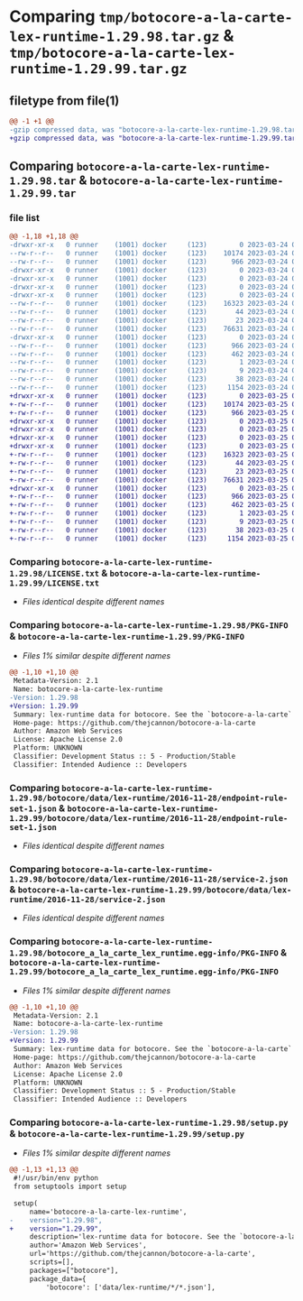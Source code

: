 # Comparing `tmp/botocore-a-la-carte-lex-runtime-1.29.98.tar.gz` & `tmp/botocore-a-la-carte-lex-runtime-1.29.99.tar.gz`

## filetype from file(1)

```diff
@@ -1 +1 @@
-gzip compressed data, was "botocore-a-la-carte-lex-runtime-1.29.98.tar", last modified: Fri Mar 24 01:24:28 2023, max compression
+gzip compressed data, was "botocore-a-la-carte-lex-runtime-1.29.99.tar", last modified: Sat Mar 25 01:22:52 2023, max compression
```

## Comparing `botocore-a-la-carte-lex-runtime-1.29.98.tar` & `botocore-a-la-carte-lex-runtime-1.29.99.tar`

### file list

```diff
@@ -1,18 +1,18 @@
-drwxr-xr-x   0 runner    (1001) docker     (123)        0 2023-03-24 01:24:28.290029 botocore-a-la-carte-lex-runtime-1.29.98/
--rw-r--r--   0 runner    (1001) docker     (123)    10174 2023-03-24 01:24:28.000000 botocore-a-la-carte-lex-runtime-1.29.98/LICENSE.txt
--rw-r--r--   0 runner    (1001) docker     (123)      966 2023-03-24 01:24:28.286029 botocore-a-la-carte-lex-runtime-1.29.98/PKG-INFO
-drwxr-xr-x   0 runner    (1001) docker     (123)        0 2023-03-24 01:24:28.286029 botocore-a-la-carte-lex-runtime-1.29.98/botocore/
-drwxr-xr-x   0 runner    (1001) docker     (123)        0 2023-03-24 01:24:28.286029 botocore-a-la-carte-lex-runtime-1.29.98/botocore/data/
-drwxr-xr-x   0 runner    (1001) docker     (123)        0 2023-03-24 01:24:28.286029 botocore-a-la-carte-lex-runtime-1.29.98/botocore/data/lex-runtime/
-drwxr-xr-x   0 runner    (1001) docker     (123)        0 2023-03-24 01:24:28.286029 botocore-a-la-carte-lex-runtime-1.29.98/botocore/data/lex-runtime/2016-11-28/
--rw-r--r--   0 runner    (1001) docker     (123)    16323 2023-03-24 01:23:57.000000 botocore-a-la-carte-lex-runtime-1.29.98/botocore/data/lex-runtime/2016-11-28/endpoint-rule-set-1.json
--rw-r--r--   0 runner    (1001) docker     (123)       44 2023-03-24 01:23:57.000000 botocore-a-la-carte-lex-runtime-1.29.98/botocore/data/lex-runtime/2016-11-28/examples-1.json
--rw-r--r--   0 runner    (1001) docker     (123)       23 2023-03-24 01:23:57.000000 botocore-a-la-carte-lex-runtime-1.29.98/botocore/data/lex-runtime/2016-11-28/paginators-1.json
--rw-r--r--   0 runner    (1001) docker     (123)    76631 2023-03-24 01:23:57.000000 botocore-a-la-carte-lex-runtime-1.29.98/botocore/data/lex-runtime/2016-11-28/service-2.json
-drwxr-xr-x   0 runner    (1001) docker     (123)        0 2023-03-24 01:24:28.286029 botocore-a-la-carte-lex-runtime-1.29.98/botocore_a_la_carte_lex_runtime.egg-info/
--rw-r--r--   0 runner    (1001) docker     (123)      966 2023-03-24 01:24:28.000000 botocore-a-la-carte-lex-runtime-1.29.98/botocore_a_la_carte_lex_runtime.egg-info/PKG-INFO
--rw-r--r--   0 runner    (1001) docker     (123)      462 2023-03-24 01:24:28.000000 botocore-a-la-carte-lex-runtime-1.29.98/botocore_a_la_carte_lex_runtime.egg-info/SOURCES.txt
--rw-r--r--   0 runner    (1001) docker     (123)        1 2023-03-24 01:24:28.000000 botocore-a-la-carte-lex-runtime-1.29.98/botocore_a_la_carte_lex_runtime.egg-info/dependency_links.txt
--rw-r--r--   0 runner    (1001) docker     (123)        9 2023-03-24 01:24:28.000000 botocore-a-la-carte-lex-runtime-1.29.98/botocore_a_la_carte_lex_runtime.egg-info/top_level.txt
--rw-r--r--   0 runner    (1001) docker     (123)       38 2023-03-24 01:24:28.290029 botocore-a-la-carte-lex-runtime-1.29.98/setup.cfg
--rw-r--r--   0 runner    (1001) docker     (123)     1154 2023-03-24 01:24:28.000000 botocore-a-la-carte-lex-runtime-1.29.98/setup.py
+drwxr-xr-x   0 runner    (1001) docker     (123)        0 2023-03-25 01:22:52.848161 botocore-a-la-carte-lex-runtime-1.29.99/
+-rw-r--r--   0 runner    (1001) docker     (123)    10174 2023-03-25 01:22:52.000000 botocore-a-la-carte-lex-runtime-1.29.99/LICENSE.txt
+-rw-r--r--   0 runner    (1001) docker     (123)      966 2023-03-25 01:22:52.848161 botocore-a-la-carte-lex-runtime-1.29.99/PKG-INFO
+drwxr-xr-x   0 runner    (1001) docker     (123)        0 2023-03-25 01:22:52.848161 botocore-a-la-carte-lex-runtime-1.29.99/botocore/
+drwxr-xr-x   0 runner    (1001) docker     (123)        0 2023-03-25 01:22:52.848161 botocore-a-la-carte-lex-runtime-1.29.99/botocore/data/
+drwxr-xr-x   0 runner    (1001) docker     (123)        0 2023-03-25 01:22:52.848161 botocore-a-la-carte-lex-runtime-1.29.99/botocore/data/lex-runtime/
+drwxr-xr-x   0 runner    (1001) docker     (123)        0 2023-03-25 01:22:52.848161 botocore-a-la-carte-lex-runtime-1.29.99/botocore/data/lex-runtime/2016-11-28/
+-rw-r--r--   0 runner    (1001) docker     (123)    16323 2023-03-25 01:22:12.000000 botocore-a-la-carte-lex-runtime-1.29.99/botocore/data/lex-runtime/2016-11-28/endpoint-rule-set-1.json
+-rw-r--r--   0 runner    (1001) docker     (123)       44 2023-03-25 01:22:12.000000 botocore-a-la-carte-lex-runtime-1.29.99/botocore/data/lex-runtime/2016-11-28/examples-1.json
+-rw-r--r--   0 runner    (1001) docker     (123)       23 2023-03-25 01:22:12.000000 botocore-a-la-carte-lex-runtime-1.29.99/botocore/data/lex-runtime/2016-11-28/paginators-1.json
+-rw-r--r--   0 runner    (1001) docker     (123)    76631 2023-03-25 01:22:12.000000 botocore-a-la-carte-lex-runtime-1.29.99/botocore/data/lex-runtime/2016-11-28/service-2.json
+drwxr-xr-x   0 runner    (1001) docker     (123)        0 2023-03-25 01:22:52.848161 botocore-a-la-carte-lex-runtime-1.29.99/botocore_a_la_carte_lex_runtime.egg-info/
+-rw-r--r--   0 runner    (1001) docker     (123)      966 2023-03-25 01:22:52.000000 botocore-a-la-carte-lex-runtime-1.29.99/botocore_a_la_carte_lex_runtime.egg-info/PKG-INFO
+-rw-r--r--   0 runner    (1001) docker     (123)      462 2023-03-25 01:22:52.000000 botocore-a-la-carte-lex-runtime-1.29.99/botocore_a_la_carte_lex_runtime.egg-info/SOURCES.txt
+-rw-r--r--   0 runner    (1001) docker     (123)        1 2023-03-25 01:22:52.000000 botocore-a-la-carte-lex-runtime-1.29.99/botocore_a_la_carte_lex_runtime.egg-info/dependency_links.txt
+-rw-r--r--   0 runner    (1001) docker     (123)        9 2023-03-25 01:22:52.000000 botocore-a-la-carte-lex-runtime-1.29.99/botocore_a_la_carte_lex_runtime.egg-info/top_level.txt
+-rw-r--r--   0 runner    (1001) docker     (123)       38 2023-03-25 01:22:52.848161 botocore-a-la-carte-lex-runtime-1.29.99/setup.cfg
+-rw-r--r--   0 runner    (1001) docker     (123)     1154 2023-03-25 01:22:52.000000 botocore-a-la-carte-lex-runtime-1.29.99/setup.py
```

### Comparing `botocore-a-la-carte-lex-runtime-1.29.98/LICENSE.txt` & `botocore-a-la-carte-lex-runtime-1.29.99/LICENSE.txt`

 * *Files identical despite different names*

### Comparing `botocore-a-la-carte-lex-runtime-1.29.98/PKG-INFO` & `botocore-a-la-carte-lex-runtime-1.29.99/PKG-INFO`

 * *Files 1% similar despite different names*

```diff
@@ -1,10 +1,10 @@
 Metadata-Version: 2.1
 Name: botocore-a-la-carte-lex-runtime
-Version: 1.29.98
+Version: 1.29.99
 Summary: lex-runtime data for botocore. See the `botocore-a-la-carte` package for more info.
 Home-page: https://github.com/thejcannon/botocore-a-la-carte
 Author: Amazon Web Services
 License: Apache License 2.0
 Platform: UNKNOWN
 Classifier: Development Status :: 5 - Production/Stable
 Classifier: Intended Audience :: Developers
```

### Comparing `botocore-a-la-carte-lex-runtime-1.29.98/botocore/data/lex-runtime/2016-11-28/endpoint-rule-set-1.json` & `botocore-a-la-carte-lex-runtime-1.29.99/botocore/data/lex-runtime/2016-11-28/endpoint-rule-set-1.json`

 * *Files identical despite different names*

### Comparing `botocore-a-la-carte-lex-runtime-1.29.98/botocore/data/lex-runtime/2016-11-28/service-2.json` & `botocore-a-la-carte-lex-runtime-1.29.99/botocore/data/lex-runtime/2016-11-28/service-2.json`

 * *Files identical despite different names*

### Comparing `botocore-a-la-carte-lex-runtime-1.29.98/botocore_a_la_carte_lex_runtime.egg-info/PKG-INFO` & `botocore-a-la-carte-lex-runtime-1.29.99/botocore_a_la_carte_lex_runtime.egg-info/PKG-INFO`

 * *Files 1% similar despite different names*

```diff
@@ -1,10 +1,10 @@
 Metadata-Version: 2.1
 Name: botocore-a-la-carte-lex-runtime
-Version: 1.29.98
+Version: 1.29.99
 Summary: lex-runtime data for botocore. See the `botocore-a-la-carte` package for more info.
 Home-page: https://github.com/thejcannon/botocore-a-la-carte
 Author: Amazon Web Services
 License: Apache License 2.0
 Platform: UNKNOWN
 Classifier: Development Status :: 5 - Production/Stable
 Classifier: Intended Audience :: Developers
```

### Comparing `botocore-a-la-carte-lex-runtime-1.29.98/setup.py` & `botocore-a-la-carte-lex-runtime-1.29.99/setup.py`

 * *Files 1% similar despite different names*

```diff
@@ -1,13 +1,13 @@
 #!/usr/bin/env python
 from setuptools import setup
 
 setup(
     name='botocore-a-la-carte-lex-runtime',
-    version="1.29.98",
+    version="1.29.99",
     description='lex-runtime data for botocore. See the `botocore-a-la-carte` package for more info.',
     author='Amazon Web Services',
     url='https://github.com/thejcannon/botocore-a-la-carte',
     scripts=[],
     packages=["botocore"],
     package_data={
         'botocore': ['data/lex-runtime/*/*.json'],
```


